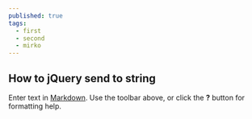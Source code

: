 ```yaml
---
published: true
tags: 
  - first
  - second
  - mirko
---
```


## How to jQuery send to string

Enter text in [Markdown](http://daringfireball.net/projects/markdown/). Use the toolbar above, or click the **?** button for formatting help.
